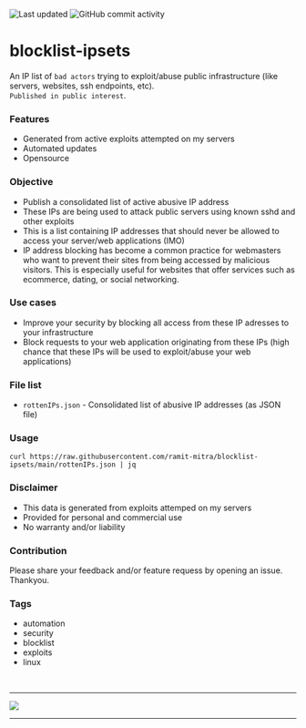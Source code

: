 ![Last updated](https://img.shields.io/badge/Last%20updated%20at-Sat%20Aug%2027%2012:35%20AM%20UTC%202022-orange.svg?style=for-the-badge&logo=git)
![GitHub commit activity](https://img.shields.io/github/commit-activity/m/ramit-mitra/blocklist-ipsets?color=green&logo=github&style=for-the-badge)

# **blocklist-ipsets**

An IP list of `bad actors` trying to exploit/abuse public infrastructure (like servers, websites, ssh endpoints, etc).   
`Published in public interest`.

### Features

- Generated from active exploits attempted on my servers
- Automated updates
- Opensource

### Objective

- Publish a consolidated list of active abusive IP address
- These IPs are being used to attack public servers using known sshd and other exploits
- This is a list containing IP addresses that should never be allowed to access your server/web applications (IMO)
- IP address blocking has become a common practice for webmasters who want to prevent their sites from being accessed by malicious visitors. This is especially useful for websites that offer services such as ecommerce, dating, or social networking.

### Use cases

- Improve your security by blocking all access from these IP adresses to your infrastructure
- Block requests to your web application originating from these IPs (high chance that these IPs will be used to exploit/abuse your web applications)

### File list

- `rottenIPs.json` - Consolidated list of abusive IP addresses (as JSON file)

### Usage

```
curl https://raw.githubusercontent.com/ramit-mitra/blocklist-ipsets/main/rottenIPs.json | jq
```

### Disclaimer

- This data is generated from exploits attemped on my servers
- Provided for personal and commercial use
- No warranty and/or liability

### Contribution

Please share your feedback and/or feature requess by opening an issue. Thankyou.

### Tags

- automation
- security
- blocklist
- exploits
- linux

<p align="center">
<br/>
<hr />
<img src="https://media.giphy.com/media/EOIHxXCGiPPIT2Xl9t/giphy.gif">
<hr />
</p>

